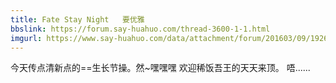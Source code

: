 ```yaml
---
title: Fate Stay Night   要优雅
bbslink: https://forum.say-huahuo.com/thread-3600-1-1.html
imgurl: https://www.say-huahuo.com/data/attachment/forum/201603/09/192638m2m9cttc6ani43lt.jpg
---
```


今天传点清新点的==生长节操。然~嘿嘿嘿
欢迎稀饭吾王的天天来顶。
唔......<!--more-->
